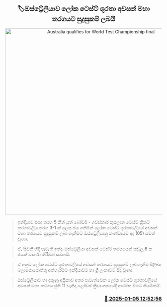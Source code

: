 <p align='center'><b><h2 align='center' title='Australia qualifies for World Test Championship final'>🏷ඔස්ට්‍රේලියාව ලෝක ටෙස්ට් ශූරතා අවසන් මහා තරගයට සුදුසුකම් ලබයි</h2></b></p>
<p align='center'><img src='https://helakuru.sgp1.cdn.digitaloceanspaces.com/esana/images/lib/australia-win-test.jpg' width='600' alt='Australia qualifies for World Test Championship final'></p>

> ඉන්දියාව පරදා තරග 5 කින් යුත් බෝඩර් - ගවස්කාර් කුසලාන ටෙස්ට් ක්‍රිකට් තරගාවලිය තරග 3-1 ක් ලෙස ජය ගනිමින් ලෝක ටෙස්ට් ශූරතාවලියේ අවසන් මහා තරගයට සුදුසුකම් ලබා ගැනීමට ඔස්ට්‍රේලියානු කණ්ඩායම අද (05) සමත් වුණා.

> ඒ, සිඩ්නි හීදී පැවැති ඉන්දු-ඔස්ට්‍රේලියා අවසන් ටෙස්ට් තරගයෙන් කඩුලු 6 ක ජයක් වාර්තා කිරීමත් සමඟයි.

> ඒ අනුව ලෝක ටෙස්ට් ශූරතාවලියේ අවසන් තරගයට සුදුසුකම් ලබාගැනීම පිළිබ​ඳ බලාපොරොත්තු අත්හැරීමට ඉන්දියාවට හා ශ්‍රී ලංකාවට සිදු වුණා.

> ඔස්ට්‍රේලියාව හා දකුණු අප්‍රිකාව අතර පැවැත්වෙන ලෝක ටෙස්ට් ශූරතාවලියේ අවසන් මහා තරගය ජූනි 11 වැනිදා ලෝඩ්ස් ක්‍රීඩාංගනයේදී ආරම්භ වීමට නියමිතයි.



<h3 align='right'><a href='https://www.helakuru.lk/esana/p/106334/'>📅 2025-01-05 12:52:56</a></h3>
